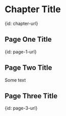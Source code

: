 # Chapter Title
{id: chapter-url}

## Page One Title
{id: page-1-url}

## Page Two Title

Some text

## Page Three Title
{id: page-3-url}

